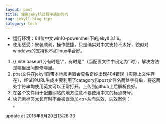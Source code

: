 ```yaml
--- 
layout: post 
title: 使用jekyll过程中遇到的坑  
tag: jekyll blog tips
category: tech 
---
```


* 运行环境：64位中文win10-powershell下的jekyll 3.1.6。  
* 使用感受：安装顺利，操作便捷，只是确实对中文支持不太好，貌似对windows的支持也不如linux平台好。

1. {{ site.baseurl }}有时是'/'，有时是''（当配置文件中设定为''时），解决方法是哪里出问题修哪里。
2. post文件在jekyll自带本地服务器会莫名奇妙出现404错误（实际上文件存在），经试验URL生成主要利用了catagory和post文件名两处字符串，将这两处字符串均使用英文可以正常打开。上传到github上后解析良好。
3. 在各个文件用于配置网站的地方注意不要使用中文的标点符号。
4. 块元素标签太长有时不会被误添加&lt;p&gt;从而失效，失效案例： <div class="ds-thread" data-thread-key={{page.url}} data-title={{page.titel}} data-url={{page.url}}></div>。

update at 2016年6月20日13:28:33